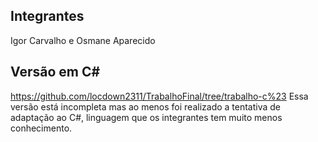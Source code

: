 ## Integrantes
Igor Carvalho e Osmane Aparecido

## Versão em C#
https://github.com/locdown2311/TrabalhoFinal/tree/trabalho-c%23
Essa versão está incompleta mas ao menos foi realizado a tentativa de adaptação ao C#, linguagem que os integrantes tem muito menos conhecimento.
